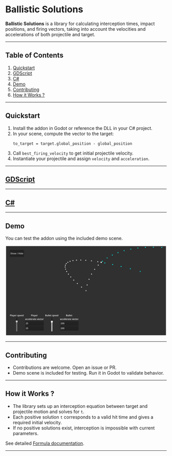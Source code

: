 # Ballistic Solutions

**Ballistic Solutions** is a library for calculating interception times, impact positions, and firing vectors,
taking into account the velocities and accelerations of both projectile and target.  

---

## Table of Contents
1. [Quickstart](#quickstart)
2. [GDScript](#gdscript)
3. [C#](#csharp)
4. [Demo](#demo) 
5. [Contributing](#contributing)
6. [How it Works ?](#how-it-works)

---

## <a name="quickstart"></a>Quickstart

1. Install the addon in Godot or reference the DLL in your C# project.
2. In your scene, compute the vector to the target:
    ```gdscript
    to_target = target.global_position - global_position
    ```
3. Call `best_firing_velocity` to get initial projectile velocity.
4. Instantiate your projectile and assign `velocity` and `acceleration`.

---

## <a name="gdscript"></a>[GDScript](README_GDSCRIPT.md)

---

## <a name="csharp"></a>[C#](README_CSHARP.md)

---

## <a name="demo"></a>Demo
You can test the addon using the included demo scene.

![](docs/screenshot.png)

---

## <a name="contributing"></a>Contributing

- Contributions are welcome. Open an issue or PR.
- Demo scene is included for testing. Run it in Godot to validate behavior.

---

## <a name="how-it-works"></a>How it Works ?

- The library sets up an interception equation between target and projectile motion and solves for `t`.  
- Each positive solution `t` corresponds to a valid hit time and gives a required initial velocity.  
- If no positive solutions exist, interception is impossible with current parameters.

See detailed [Formula documentation](docs/how_it_works.md).

---
